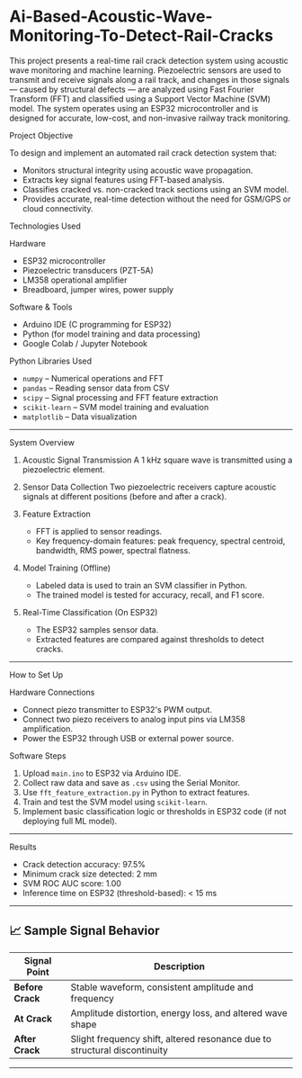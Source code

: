 # Ai-Based-Acoustic-Wave-Monitoring-To-Detect-Rail-Cracks
This project presents a real-time rail crack detection system using acoustic wave monitoring and machine learning. Piezoelectric sensors are used to transmit and receive signals along a rail track, and changes in those signals — caused by structural defects — are analyzed using Fast Fourier Transform (FFT) and classified using a Support Vector Machine (SVM) model. The system operates using an ESP32 microcontroller and is designed for accurate, low-cost, and non-invasive railway track monitoring.



 Project Objective

To design and implement an automated rail crack detection system that:
- Monitors structural integrity using acoustic wave propagation.
- Extracts key signal features using FFT-based analysis.
- Classifies cracked vs. non-cracked track sections using an SVM model.
- Provides accurate, real-time detection without the need for GSM/GPS or cloud connectivity.



Technologies Used

 Hardware
- ESP32 microcontroller
- Piezoelectric transducers (PZT-5A)
- LM358 operational amplifier
- Breadboard, jumper wires, power supply

 Software & Tools
- Arduino IDE (C programming for ESP32)
- Python (for model training and data processing)
- Google Colab / Jupyter Notebook

Python Libraries Used
- `numpy` – Numerical operations and FFT
- `pandas` – Reading sensor data from CSV
- `scipy` – Signal processing and FFT feature extraction
- `scikit-learn` – SVM model training and evaluation
- `matplotlib` – Data visualization

---

System Overview

1. Acoustic Signal Transmission
   A 1 kHz square wave is transmitted using a piezoelectric element.

2. Sensor Data Collection
   Two piezoelectric receivers capture acoustic signals at different positions (before and after a crack).

3. Feature Extraction
   - FFT is applied to sensor readings.
   - Key frequency-domain features: peak frequency, spectral centroid, bandwidth, RMS power, spectral flatness.

4. Model Training (Offline)
   - Labeled data is used to train an SVM classifier in Python.
   - The trained model is tested for accuracy, recall, and F1 score.

5. Real-Time Classification (On ESP32) 
   - The ESP32 samples sensor data.
   - Extracted features are compared against thresholds to detect cracks.

---

How to Set Up

 Hardware Connections
- Connect piezo transmitter to ESP32's PWM output.
- Connect two piezo receivers to analog input pins via LM358 amplification.
- Power the ESP32 through USB or external power source.

Software Steps
1. Upload `main.ino` to ESP32 via Arduino IDE.
2. Collect raw data and save as `.csv` using the Serial Monitor.
3. Use `fft_feature_extraction.py` in Python to extract features.
4. Train and test the SVM model using `scikit-learn`.
5. Implement basic classification logic or thresholds in ESP32 code (if not deploying full ML model).

---

Results

- Crack detection accuracy: 97.5%
- Minimum crack size detected: 2 mm
- SVM ROC AUC score: 1.00
- Inference time on ESP32 (threshold-based): < 15 ms

---

## 📈 Sample Signal Behavior

| Signal Point     | Description                                                                 |
|------------------|-----------------------------------------------------------------------------|
| **Before Crack** | Stable waveform, consistent amplitude and frequency                         |
| **At Crack**     | Amplitude distortion, energy loss, and altered wave shape                   |
| **After Crack**  | Slight frequency shift, altered resonance due to structural discontinuity   |

---


